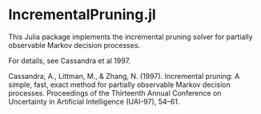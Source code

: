 # IncrementalPruning.jl

This Julia package implements the incremental pruning solver for partially observable Markov decision processes.

For details, see Cassandra et al 1997.

Cassandra, A., Littman, M., & Zhang, N. (1997). Incremental pruning: A simple, fast, exact method for partially observable Markov decision processes. Proceedings of the Thirteenth Annual Conference on Uncertainty in Artificial Intelligence (UAI-97), 54–61.
